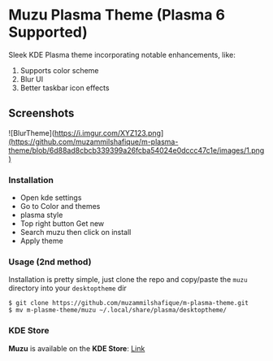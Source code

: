 # Muzu Plasma Theme (Plasma 6 Supported)

Sleek KDE Plasma theme incorporating notable enhancements, like:

1. Supports color scheme
2. Blur UI
3. Better taskbar icon effects 

## Screenshots
![BlurTheme](https://i.imgur.com/XYZ123.png](https://github.com/muzammilshafique/m-plasma-theme/blob/6d88ad8cbcb339399a26fcba54024e0dccc47c1e/images/1.png)


### Installation

- Open kde settings
- Go to Color and themes
- plasma style
- Top right button Get new
- Search muzu then click on install
- Apply theme

### Usage (2nd method)

Installation is pretty simple, just clone the repo and copy/paste the `muzu` directory into your `desktoptheme` dir

```
$ git clone https://github.com/muzammilshafique/m-plasma-theme.git
$ mv m-plasme-theme/muzu ~/.local/share/plasma/desktoptheme/
```

### KDE Store

**Muzu** is available on the **KDE Store**: [Link](https://store.kde.org/p/2076403)
